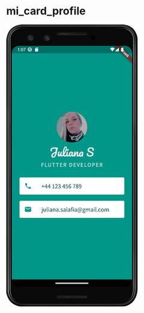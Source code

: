 # mi_card_profile

![Mi Card](https://github.com/julianasalafia/FlutterSession/blob/main/Screenshots_Projects/mi_card.png)
